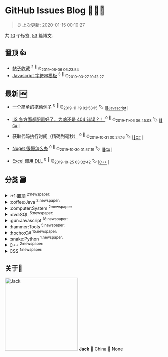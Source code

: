 
# GitHub Issues Blog :tada::tada::tada:
    
> :alarm_clock: 上次更新: 2020-01-15 00:10:27
    
共 [10](https://github.com/topcss/my-notes/labels) 个标签, [53](https://github.com/topcss/my-notes/issues) 篇博文.

## 置顶 :thumbsup: 
- [帖子收藏](https://github.com/topcss/my-notes/issues/27)  <sup>2 :speech_balloon:</sup>  	 :alarm_clock:<sub>2019-06-06 06:23:54</sub> 
- [Javascript 字符串模板](https://github.com/topcss/my-notes/issues/18)  <sup>3 :speech_balloon:</sup>  	 :alarm_clock:<sub>2019-03-27 10:12:27</sub> 
## 最新 :new: 
- [一个简单的拖动例子](https://github.com/topcss/my-notes/issues/53) <sup>0 :speech_balloon:</sup>  			 :alarm_clock:<sub>2019-11-19 02:53:15</sub> 
 :label: 	<sub>|</sub><sub>[:gun:Javascript](https://github.com/topcss/my-notes/labels/%3Agun%3AJavascript)	|	</sub>

- [IIS 各方面都配置好了，为啥还是 404 错误？！ ](https://github.com/topcss/my-notes/issues/52) <sup>0 :speech_balloon:</sup>  			 :alarm_clock:<sub>2019-11-06 06:45:08</sub> 
 :label: 	<sub>|</sub><sub>[:hocho:C#](https://github.com/topcss/my-notes/labels/%3Ahocho%3AC%23)	|	</sub>

- [获取代码执行时间（精确到毫秒）](https://github.com/topcss/my-notes/issues/51) <sup>0 :speech_balloon:</sup>  			 :alarm_clock:<sub>2019-10-31 00:24:16</sub> 
 :label: 	<sub>|</sub><sub>[:hocho:C#](https://github.com/topcss/my-notes/labels/%3Ahocho%3AC%23)	|	</sub>

- [Nuget 很慢怎么办](https://github.com/topcss/my-notes/issues/50) <sup>0 :speech_balloon:</sup>  			 :alarm_clock:<sub>2019-10-30 01:57:19</sub> 
 :label: 	<sub>|</sub><sub>[:hocho:C#](https://github.com/topcss/my-notes/labels/%3Ahocho%3AC%23)	|	</sub>

- [Excel 调用 DLL](https://github.com/topcss/my-notes/issues/49) <sup>0 :speech_balloon:</sup>  			 :alarm_clock:<sub>2019-10-25 03:32:42</sub> 
 :label: 	<sub>|</sub><sub>[C++](https://github.com/topcss/my-notes/labels/C%2B%2B)	|	</sub>

## 分类  :card_file_box: 

<details>
<summary>:+1:置顶	<sup>2:newspaper:</sup></summary>
- [帖子收藏](https://github.com/topcss/my-notes/issues/27)  <sup>2 :speech_balloon:</sup>  	 :alarm_clock:<sub>2019-06-06 06:23:54</sub> 
- [Javascript 字符串模板](https://github.com/topcss/my-notes/issues/18)  <sup>3 :speech_balloon:</sup>  	 :alarm_clock:<sub>2019-03-27 10:12:27</sub> 

</details>

<details>
<summary>:coffee:Java	<sup>2:newspaper:</sup></summary>
- [axios 调用 jeecg-boot 传入 token 的方法](https://github.com/topcss/my-notes/issues/31)  <sup>0 :speech_balloon:</sup>  	 :alarm_clock:<sub>2019-07-11 03:50:58</sub> 
- [spring boot 配置](https://github.com/topcss/my-notes/issues/9)  <sup>1 :speech_balloon:</sup>  	 :alarm_clock:<sub>2019-01-14 08:21:24</sub> 

</details>

<details>
<summary>:computer:System	<sup>2:newspaper:</sup></summary>
- [Win10 添加开机启动](https://github.com/topcss/my-notes/issues/30)  <sup>0 :speech_balloon:</sup>  	 :alarm_clock:<sub>2019-07-04 09:10:38</sub> 
- [Windows 平台通用软件推荐](https://github.com/topcss/my-notes/issues/19)  <sup>9 :speech_balloon:</sup>  	 :alarm_clock:<sub>2019-05-23 09:25:25</sub> 

</details>

<details>
<summary>:dvd:SQL	<sup>5:newspaper:</sup></summary>
- [统计每月的数量并排序](https://github.com/topcss/my-notes/issues/35)  <sup>0 :speech_balloon:</sup>  	 :alarm_clock:<sub>2019-07-25 02:09:36</sub> 
- [SqlServer 开窗函数实例](https://github.com/topcss/my-notes/issues/34)  <sup>0 :speech_balloon:</sup>  	 :alarm_clock:<sub>2019-07-24 07:28:35</sub> 
- [快速为 SqlServer 数据库每个表新增字段](https://github.com/topcss/my-notes/issues/25)  <sup>0 :speech_balloon:</sup>  	 :alarm_clock:<sub>2019-05-30 03:48:44</sub> 
- [MSSQL 相关](https://github.com/topcss/my-notes/issues/17)  <sup>6 :speech_balloon:</sup>  	 :alarm_clock:<sub>2019-03-25 08:57:42</sub> 
- [MSSQL 元数据操作](https://github.com/topcss/my-notes/issues/2)  <sup>1 :speech_balloon:</sup>  	 :alarm_clock:<sub>2018-09-28 09:30:48</sub> 

</details>

<details>
<summary>:gun:Javascript	<sup>18:newspaper:</sup></summary>
- [一个简单的拖动例子](https://github.com/topcss/my-notes/issues/53)  <sup>0 :speech_balloon:</sup>  	 :alarm_clock:<sub>2019-11-19 02:53:15</sub> 
- [ios的input输入框老是选不中的问题](https://github.com/topcss/my-notes/issues/42)  <sup>0 :speech_balloon:</sup>  	 :alarm_clock:<sub>2019-08-22 03:07:44</sub> 
- [微信 JS-SDK 的爬坑指南](https://github.com/topcss/my-notes/issues/41)  <sup>0 :speech_balloon:</sup>  	 :alarm_clock:<sub>2019-08-08 08:22:43</sub> 
- [兼容 android 和 ios 的截取图片和视频的缩略图，用 js 客户端给视频抽帧](https://github.com/topcss/my-notes/issues/40)  <sup>0 :speech_balloon:</sup>  	 :alarm_clock:<sub>2019-08-02 03:27:49</sub> 
- [VUE 状态树 VUEX 的实用教程](https://github.com/topcss/my-notes/issues/39)  <sup>0 :speech_balloon:</sup>  	 :alarm_clock:<sub>2019-08-01 01:23:31</sub> 
- [VUE 精准控制缓存页面](https://github.com/topcss/my-notes/issues/38)  <sup>0 :speech_balloon:</sup>  	 :alarm_clock:<sub>2019-07-31 09:26:11</sub> 
- [iphone 上传图片会旋转的问题](https://github.com/topcss/my-notes/issues/36)  <sup>0 :speech_balloon:</sup>  	 :alarm_clock:<sub>2019-07-29 01:55:23</sub> 
- [判断两个浮点数a和b是否相等时，不要使用 a==b](https://github.com/topcss/my-notes/issues/32)  <sup>0 :speech_balloon:</sup>  	 :alarm_clock:<sub>2019-07-12 12:49:39</sub> 
- [js 实现线程暂停](https://github.com/topcss/my-notes/issues/26)  <sup>0 :speech_balloon:</sup>  	 :alarm_clock:<sub>2019-06-04 08:29:01</sub> 
- [快速为 SqlServer 数据库每个表新增字段](https://github.com/topcss/my-notes/issues/25)  <sup>0 :speech_balloon:</sup>  	 :alarm_clock:<sub>2019-05-30 03:48:44</sub> 
- [javascript 中使用 base64 转码和解码如何爬坑](https://github.com/topcss/my-notes/issues/24)  <sup>0 :speech_balloon:</sup>  	 :alarm_clock:<sub>2019-05-30 00:50:31</sub> 
- [jquery3 post传参下载文件能正确获得返回状态的方法](https://github.com/topcss/my-notes/issues/23)  <sup>0 :speech_balloon:</sup>  	 :alarm_clock:<sub>2019-05-28 03:32:55</sub> 
- [js1k使用的在线压缩js](https://github.com/topcss/my-notes/issues/22)  <sup>0 :speech_balloon:</sup>  	 :alarm_clock:<sub>2019-05-28 03:31:02</sub> 
- [一个handsometable的dome，实现了对增加，修改的操作。](https://github.com/topcss/my-notes/issues/21)  <sup>0 :speech_balloon:</sup>  	 :alarm_clock:<sub>2019-05-28 03:29:48</sub> 
- [不同浏览器中，处理跨iframe传参调用方法](https://github.com/topcss/my-notes/issues/20)  <sup>0 :speech_balloon:</sup>  	 :alarm_clock:<sub>2019-05-28 03:29:11</sub> 
- [Javascript 字符串模板](https://github.com/topcss/my-notes/issues/18)  <sup>3 :speech_balloon:</sup>  	 :alarm_clock:<sub>2019-03-27 10:12:27</sub> 
- [自定义的地图类](https://github.com/topcss/my-notes/issues/4)  <sup>0 :speech_balloon:</sup>  	 :alarm_clock:<sub>2018-12-04 07:29:29</sub> 
- [JqGrid 常用操作](https://github.com/topcss/my-notes/issues/1)  <sup>0 :speech_balloon:</sup>  	 :alarm_clock:<sub>2018-09-27 06:36:41</sub> 

</details>

<details>
<summary>:hammer:Tools	<sup>5:newspaper:</sup></summary>
- [Excel 调用DLL实现繁简体相互转换](https://github.com/topcss/my-notes/issues/48)  <sup>0 :speech_balloon:</sup>  	 :alarm_clock:<sub>2019-10-25 02:27:33</sub> 
- [开发类工具软件推荐](https://github.com/topcss/my-notes/issues/45)  <sup>1 :speech_balloon:</sup>  	 :alarm_clock:<sub>2019-09-26 02:43:46</sub> 
- [C32ASM 改unicode 编码。](https://github.com/topcss/my-notes/issues/13)  <sup>0 :speech_balloon:</sup>  	 :alarm_clock:<sub>2019-02-11 03:24:06</sub> 
- [gitbook](https://github.com/topcss/my-notes/issues/11)  <sup>0 :speech_balloon:</sup>  	 :alarm_clock:<sub>2019-01-25 08:58:05</sub> 
- [fiddler 高级用法](https://github.com/topcss/my-notes/issues/10)  <sup>0 :speech_balloon:</sup>  	 :alarm_clock:<sub>2019-01-24 03:49:02</sub> 

</details>

<details>
<summary>:hocho:C#	<sup>15:newspaper:</sup></summary>
- [IIS 各方面都配置好了，为啥还是 404 错误？！ ](https://github.com/topcss/my-notes/issues/52)  <sup>0 :speech_balloon:</sup>  	 :alarm_clock:<sub>2019-11-06 06:45:08</sub> 
- [获取代码执行时间（精确到毫秒）](https://github.com/topcss/my-notes/issues/51)  <sup>0 :speech_balloon:</sup>  	 :alarm_clock:<sub>2019-10-31 00:24:16</sub> 
- [Nuget 很慢怎么办](https://github.com/topcss/my-notes/issues/50)  <sup>0 :speech_balloon:</sup>  	 :alarm_clock:<sub>2019-10-30 01:57:19</sub> 
- [如何在浏览器中打开AutoCAD并且传参给插件](https://github.com/topcss/my-notes/issues/47)  <sup>0 :speech_balloon:</sup>  	 :alarm_clock:<sub>2019-10-09 00:55:55</sub> 
- [CAD.NET 计算点与多段线的Y轴相交](https://github.com/topcss/my-notes/issues/46)  <sup>0 :speech_balloon:</sup>  	 :alarm_clock:<sub>2019-09-30 06:51:18</sub> 
- [带状地形图，根据多段线，生成A3的图框](https://github.com/topcss/my-notes/issues/44)  <sup>0 :speech_balloon:</sup>  	 :alarm_clock:<sub>2019-09-12 09:28:09</sub> 
- [C# 弧度与角度相互转换](https://github.com/topcss/my-notes/issues/43)  <sup>0 :speech_balloon:</sup>  	 :alarm_clock:<sub>2019-09-06 01:54:54</sub> 
- [c#的内部函数](https://github.com/topcss/my-notes/issues/33)  <sup>0 :speech_balloon:</sup>  	 :alarm_clock:<sub>2019-07-24 01:58:07</sub> 
- [.NET C# 用泛型来深拷贝对象](https://github.com/topcss/my-notes/issues/29)  <sup>0 :speech_balloon:</sup>  	 :alarm_clock:<sub>2019-07-02 07:27:14</sub> 
- [Mvc](https://github.com/topcss/my-notes/issues/16)  <sup>0 :speech_balloon:</sup>  	 :alarm_clock:<sub>2019-03-22 01:40:51</sub> 
- [FastReport.Net](https://github.com/topcss/my-notes/issues/15)  <sup>0 :speech_balloon:</sup>  	 :alarm_clock:<sub>2019-03-20 07:59:19</sub> 
- [petapoco](https://github.com/topcss/my-notes/issues/14)  <sup>1 :speech_balloon:</sup>  	 :alarm_clock:<sub>2019-03-06 08:08:03</sub> 
- [c# 语法](https://github.com/topcss/my-notes/issues/7)  <sup>3 :speech_balloon:</sup>  	 :alarm_clock:<sub>2018-12-17 08:10:42</sub> 
- [IIS 发布常见问题](https://github.com/topcss/my-notes/issues/6)  <sup>0 :speech_balloon:</sup>  	 :alarm_clock:<sub>2018-12-17 07:01:07</sub> 
- [长路径的问题 LongPath](https://github.com/topcss/my-notes/issues/5)  <sup>1 :speech_balloon:</sup>  	 :alarm_clock:<sub>2018-12-10 01:24:37</sub> 

</details>

<details>
<summary>:snake:Python	<sup>1:newspaper:</sup></summary>
- [shapefile 转 json](https://github.com/topcss/my-notes/issues/28)  <sup>0 :speech_balloon:</sup>  	 :alarm_clock:<sub>2019-06-26 03:16:14</sub> 

</details>

<details>
<summary>C++	<sup>2:newspaper:</sup></summary>
- [Excel 调用 DLL](https://github.com/topcss/my-notes/issues/49)  <sup>0 :speech_balloon:</sup>  	 :alarm_clock:<sub>2019-10-25 03:32:42</sub> 
- [Excel 调用DLL实现繁简体相互转换](https://github.com/topcss/my-notes/issues/48)  <sup>0 :speech_balloon:</sup>  	 :alarm_clock:<sub>2019-10-25 02:27:33</sub> 

</details>

<details>
<summary>CSS	<sup>1:newspaper:</sup></summary>
- [css 布局实用篇](https://github.com/topcss/my-notes/issues/37)  <sup>0 :speech_balloon:</sup>  	 :alarm_clock:<sub>2019-07-30 01:19:20</sub> 

</details>

## 关于:boy: 
[<img alt="Jack" src="https://avatars1.githubusercontent.com/u/2252451?v=4" width="233"/>](https://github.com/topcss)
**Jack**
:round_pushpin: China
:black_flag: None
